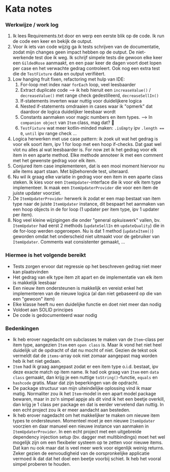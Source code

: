 # Kata notes

### Werkwijze / work log
1. Ik lees Requirements.txt door en werp een eerste blik op de code. Ik run de code een keer en bekijk de output.
2. Voor ik iets van code wijzig ga ik tests schrijven van de documentatie, zodat mijn changes geen impact hebben op de output. De niet-werkende test doe ik weg. Ik schrijf simpele tests die gewoon elke keer een `GildedRose` aanmaakt, en een paar keer de dagen voort doet lopen per case en het verwachte gedrag controleert. Ook nog een extra test die de `TestFixture` data en output verifiëert.
3. Low hanging fruit fixen, refactoring met hulp van IDE:
    1. For-loop met index naar `forEach` loop, veel leesbaarder
    2. Extract duplicate code --> ik heb hieruit een `increaseValue()` / `decreaseValue()` met range check gedestilleerd, `decreaseSellIn()`
    3. If-statements inverten waar nuttig voor duidelijkere logica
    4. Nested if-statements omdraaien in cases waar ik "opmerk" dat daardoor de logica duidelijker leesbaar wordt
    5. Constants aanmaken voor magic numbers en item types. --> In `companion object` van `Item` class, mag dat? 😬
    6. `TestFixture` wat meer kotlin-minded maken: `.isEmpty` ipv `.length == 0`, `until` ipv range check ...
4. Logica herwerken met use case pattern: ik zoek uit wat het gedrag is voor elk soort item, ipv 1 for loop met een hoop if-checks. Dat gaat wel vlot nu alles al wat leesbaarder is. For now zet ik het gedrag voor elk item in een aparte method. Elke methode annoteer ik met een comment met het gewenste gedrag voor elk item.
5. Conjured item case implementeren, dat is een mooi moment hiervoor nu alle items apart staan. Met bijbehorende test, uiteraard.
6. Nu wil ik graag elke variatie in gedrag voor een item in een aparte class steken. Ik kies voor een `ItemUpdater`-interface die ik voor elk item type implementeer. Ik maak een `ItemUpdaterProvider` die voor een item de juiste updater voorziet.
7. De `ItemUpdaterProvider` herwerk ik zodat er een map bestaat van item type naar de juiste `ItemUpdater` instance, dit bespaart het aanmaken van een hoop objects in de for loop (1 updater per item type, ipv 1 updater per item).
8. Nog veel kleine wijzigingen die onder "general opkuiswerk" vallen, bv. `ItemUpdater` had eerst 2 methods (`updateSellIn` en `updateQuality`) die in de for-loop werden opgeroepen. Nu is dat 1 method (`updateItem()`) geworden omdat het onderscheid niet uitmaakt voor de gebruiker van `ItemUpdater`. Comments wat consistenter gemaakt, ...

### Hiermee is het volgende bereikt
- Tests zorgen ervoor dat regressie op het beschreven gedrag niet meer kan plaatsvinden
- Het gedrag van elk type item zit apart en de implementatie van elk item is makkelijk leesbaar
- Een nieuw item ondersteunen is makkelijk en vereist enkel het implementeren van de nieuwe logica (al dan niet gebaseerd op die van een "gewoon" item)
- Elke klasse heeft nu een duidelijke functie en doet niet meer dan nodig
- Voldoet aan SOLID principes
- De code is gedocumenteerd waar nodig

### Bedenkingen
- Ik heb erover nagedacht om subclasses te maken van de `Item`-class per item type, aangezien `Item` een `open class` is. Maar ik vond het niet heel duidelijk uit de opdracht of dat nu mocht of niet. Gezien de tekst ook vermeldt dat de `items`-array ook niet zomaar aangepast mag worden heb ik het niet gedaan.
- `Item` had ik graag aangepast zodat er een item type o.i.d. bestaat, ipv deze exacte match op item name. Ik had ook graag van `Item` een `data class` gemaakt, dan krijg je een nuttige `toString()`-functie, `equals` en `hashcode` gratis. Maar dat zijn beperkingen van de opdracht.
- De package structuur van mijn uiteindelijke oplossing vind ik maar matig. Normaliter zou ik het `Item`-model in een apart model package bewaren, maar in zo'n simpel appje als dit vind ik het een beetje overkill, dan krijg je 1 class per package en dat is eerder vervelend dan nuttig. In een echt project zou ik er meer aandacht aan besteden.
- Ik heb erover nagedacht om het makkelijker te maken om nieuwe item types te ondersteunen. Momenteel moet je een nieuwe `ItemUpdater` voorzien en daar manueel een nieuwe instance van aanmaken in `ItemUpdaterProvider`. In een echt project met een uitgebreide dependency injection setup (bv. dagger met multibindings) moet het wel mogelijk zijn om een flexibeler systeem op te zetten voor nieuwe items. Dat kan nu ook maar dat is veel meer werk voor eigenlijk weinig returns. Zeker gezien de eenvoudigheid van de oorspronkelijke applicatie vermoed ik dat dat het doel een beetje voorbij schiet. Ik heb het vooral simpel proberen te houden.